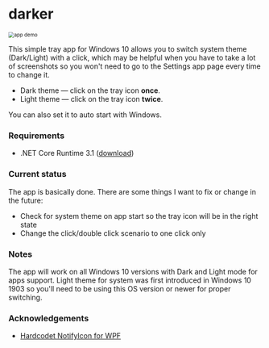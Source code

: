 # darker
<img src="https://mswin.me/cdn/darkeranim.gif" alt="app demo" style="zoom:70%;" />

This simple tray app for Windows 10 allows you to switch system theme (Dark/Light) with a click, which may be helpful when you have to take a lot of screenshots so you won't need to go to the Settings app page every time to change it. 

- Dark theme — click on the tray icon **once**.
- Light theme — click on the tray icon **twice**.

You can also set it to auto start with Windows.

### Requirements

- .NET Core Runtime 3.1 ([download](https://dotnet.microsoft.com/download/dotnet-core/current/runtime))

### Current status

The app is basically done. There are some things I want to fix or change in the future:

- Check for system theme on app start so the tray icon will be in the right state
- Change the click/double click scenario to one click only

### Notes

The app will work on all Windows 10 versions with Dark and Light mode for apps support. Light theme for system was first introduced in Windows 10 1903 so you'll need to be using this OS version or newer for proper switching. 

### Acknowledgements

- [Hardcodet NotifyIcon for WPF](https://github.com/hardcodet/wpf-notifyicon)